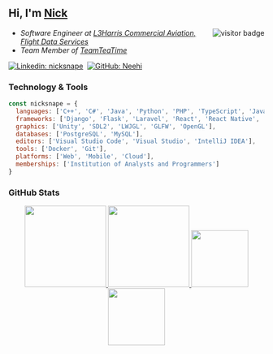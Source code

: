 ## Hi, I'm [Nick](https://www.github.com/Neehi) <a href="https://www.github.com/Neehi">

<img align="right" src="https://visitor-badge.laobi.icu/badge?page_id=neehi" alt="visitor badge" /></a> 
<ul>
<li><em>Software Engineer at <a href="https://www.flightdataservices.com">L3Harris Commercial Aviation, Flight Data Services</a></em></li>
<li><em>Team Member of <a href="https://www.teamteatime.net">TeamTeaTime</a></em></li>
<!--<li><em>MBA Student at <a href="https://online.essex.ac.uk/">University of Essex Online</a></em</li>-->
</ul>

[![Linkedin: nicksnape](https://img.shields.io/badge/-nicksnape-blue?style=flat&logo=linkedin&logoColor=white&link=https://www.linkedin.com/in/nicksnape/)](https://www.linkedin.com/in/nicksnape/)&nbsp;
[![GitHub: Neehi](https://img.shields.io/github/followers/Neehi?label=follow&style=social&logo=github)](https://github.com/Neehi)

### Technology & Tools

```JavaScript
const nicksnape = {
  languages: ['C++', 'C#', 'Java', 'Python', 'PHP', 'TypeScript', 'JavaScript', 'HTML', 'CSS'],
  frameworks: ['Django', 'Flask', 'Laravel', 'React', 'React Native', 'Redux', 'AngularJS'],
  graphics: ['Unity', 'SDL2', 'LWJGL', 'GLFW', 'OpenGL'],
  databases: ['PostgreSQL', 'MySQL'],
  editors: ['Visual Studio Code', 'Visual Studio', 'IntelliJ IDEA'],
  tools: ['Docker', 'Git'],
  platforms: ['Web', 'Mobile', 'Cloud'],
  memberships: ['Institution of Analysts and Programmers']
}
```

### GitHub Stats

<div align="center">
  <a href="https://github.com/Neehi">
    <img height="160em" src="https://github-readme-stats.vercel.app/api?username=Neehi&show_icons=true&theme=dracula" />
    <img height="160em" src="https://github-readme-stats.vercel.app/api/top-langs/?username=Neehi&layout=compact&theme=dracula" />
  </a>
  <a href="https://github.com/Neehi/jampy-vs-zombies"><img height="112em" src="https://github-readme-stats.vercel.app/api/pin/?username=Neehi&repo=jampy-vs-zombies&theme=dracula" /></a>
  <a href="https://github.com/Neehi/java-snake-game"><img height="112em" src="https://github-readme-stats.vercel.app/api/pin/?username=Neehi&repo=java-snake-game&theme=dracula" /></a>
</div>

<!-- Resources -->
<!-- GitHub Stats: https://github.com/anuraghazra/github-readme-stats -->
<!-- Icons: https://simpleicons.org/ -->
<!-- Shields: https://shields.io/ -->

